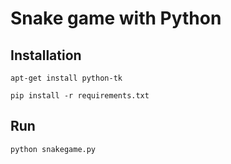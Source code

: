 # Snake game with Python

## Installation

`apt-get install python-tk`

`pip install -r requirements.txt`

## Run

`python snakegame.py`
